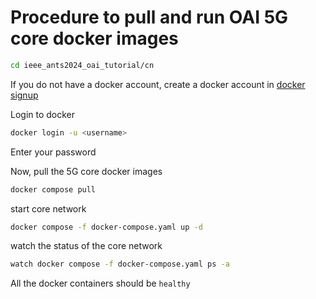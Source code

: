 # Procedure to pull and run OAI 5G core docker images 


```bash
cd ieee_ants2024_oai_tutorial/cn
```

If you do not have a docker account, create a docker account in [docker signup](https://www.docker.com/) 

Login to docker

```bash
docker login -u <username>
```

Enter your password

Now, pull the 5G core docker images

```bash
docker compose pull
```

start core network
```bash
docker compose -f docker-compose.yaml up -d
```

watch the status of the core network
```bash
watch docker compose -f docker-compose.yaml ps -a
```
All the docker containers should be `healthy`
